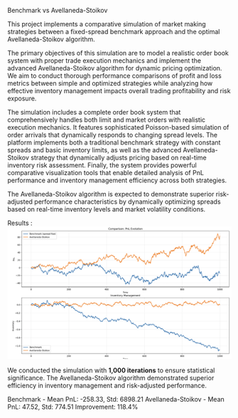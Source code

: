 Benchmark vs Avellaneda-Stoikov

This project implements a comparative simulation of market making strategies between a fixed-spread benchmark approach and the optimal Avellaneda-Stoikov algorithm.

The primary objectives of this simulation are to model a realistic order book system with proper trade execution mechanics and implement the advanced Avellaneda-Stoikov algorithm for dynamic pricing optimization. We aim to conduct thorough performance comparisons of profit and loss metrics between simple and optimized strategies while analyzing how effective inventory management impacts overall trading profitability and risk exposure.

The simulation includes a complete order book system that comprehensively handles both limit and market orders with realistic execution mechanics. It features sophisticated Poisson-based simulation of order arrivals that dynamically responds to changing spread levels. The platform implements both a traditional benchmark strategy with constant spreads and basic inventory limits, as well as the advanced Avellaneda-Stoikov strategy that dynamically adjusts pricing based on real-time inventory risk assessment. Finally, the system provides powerful comparative visualization tools that enable detailed analysis of PnL performance and inventory management efficiency across both strategies.

The Avellaneda-Stoikov algorithm is expected to demonstrate superior risk-adjusted performance characteristics by dynamically optimizing spreads based on real-time inventory levels and market volatility conditions. 

Results : 
![Comparison](images/Comparison_as_benchmark.png)

We conducted the simulation with **1,000 iterations** to ensure statistical significance. The Avellaneda-Stoikov algorithm demonstrated superior efficiency in inventory management and risk-adjusted performance.

Benchmark - Mean PnL: -258.33, Std: 6898.21
Avellaneda-Stoikov - Mean PnL: 47.52, Std: 774.51
Improvement: 118.4%
